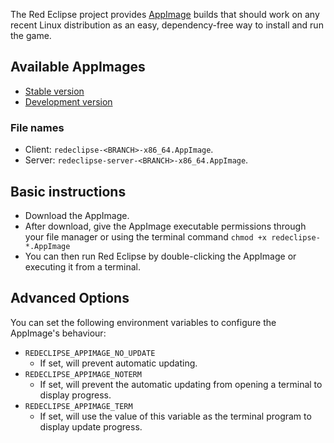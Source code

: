 The Red Eclipse project provides [AppImage](https://appimage.org) builds that should work on any recent Linux distribution as an easy, dependency-free way to install and run the game.

## Available AppImages
* [Stable version](https://redeclipse.net/appimage/stable)
* [Development version](https://redeclipse.net/appimage/master)

### File names
* Client: `redeclipse-<BRANCH>-x86_64.AppImage`.
* Server: `redeclipse-server-<BRANCH>-x86_64.AppImage`.

## Basic instructions
* Download the AppImage.
* After download, give the AppImage executable permissions through your file manager or using the terminal command `chmod +x redeclipse-*.AppImage`
* You can then run Red Eclipse by double-clicking the AppImage or executing it from a terminal.

## Advanced Options
You can set the following environment variables to configure the AppImage's behaviour:
* `REDECLIPSE_APPIMAGE_NO_UPDATE`
  * If set, will prevent automatic updating.
* `REDECLIPSE_APPIMAGE_NOTERM`
  * If set, will prevent the automatic updating from opening a terminal to display progress.
* `REDECLIPSE_APPIMAGE_TERM`
  * If set, will use the value of this variable as the terminal program to display update progress.

